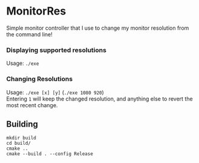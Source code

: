 # MonitorRes
Simple monitor controller that I use to change my monitor resolution from the command line!

### Displaying supported resolutions 
Usage: `./exe`
### Changing Resolutions
Usage: `./exe [x] [y]` (`./exe 1080 920`)\
Entering `1` will keep the changed resolution, and anything else to revert the most recent change.

## Building
```
mkdir build
cd build/
cmake ..
cmake --build . --config Release
```